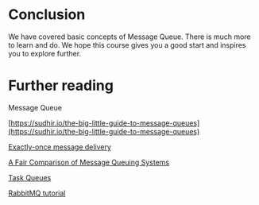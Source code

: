 # Conclusion

We have covered basic concepts of Message Queue. There is much more to learn and do. We hope this course gives you a good start and inspires you to explore further.

# Further reading

Message Queue

[https://sudhir.io/the-big-little-guide-to-message-queues](https://sudhir.io/the-big-little-guide-to-message-queues)

[Exactly-once message delivery](https://exactly-once.github.io/posts/exactly-once-delivery/)

[A Fair Comparison of Message Queuing Systems](https://ieeexplore.ieee.org/stamp/stamp.jsp?arnumber=9303425)

[Task Queues](https://taskqueues.com/)

[RabbitMQ tutorial](https://www.rabbitmq.com/getstarted.html)
